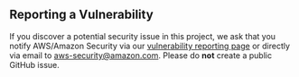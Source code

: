 ## Reporting a Vulnerability

If you discover a potential security issue in this project, we ask that you notify AWS/Amazon Security via our [vulnerability reporting page](http://aws.amazon.com/security/vulnerability-reporting/) or directly via email to aws-security@amazon.com.
Please do **not** create a public GitHub issue.
